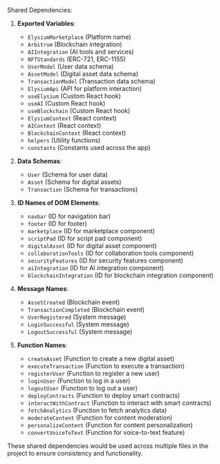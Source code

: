 Shared Dependencies:

1. **Exported Variables**:
   - `ElysiumMarketplace` (Platform name)
   - `Arbitrum` (Blockchain integration)
   - `AIIntegration` (AI tools and services)
   - `NFTStandards` (ERC-721, ERC-1155)
   - `UserModel` (User data schema)
   - `AssetModel` (Digital asset data schema)
   - `TransactionModel` (Transaction data schema)
   - `ElysiumApi` (API for platform interaction)
   - `useElysium` (Custom React hook)
   - `useAI` (Custom React hook)
   - `useBlockchain` (Custom React hook)
   - `ElysiumContext` (React context)
   - `AIContext` (React context)
   - `BlockchainContext` (React context)
   - `helpers` (Utility functions)
   - `constants` (Constants used across the app)

2. **Data Schemas**:
   - `User` (Schema for user data)
   - `Asset` (Schema for digital assets)
   - `Transaction` (Schema for transactions)

3. **ID Names of DOM Elements**:
   - `navbar` (ID for navigation bar)
   - `footer` (ID for footer)
   - `marketplace` (ID for marketplace component)
   - `scriptPad` (ID for script pad component)
   - `digitalAsset` (ID for digital asset component)
   - `collaborationTools` (ID for collaboration tools component)
   - `securityFeatures` (ID for security features component)
   - `aiIntegration` (ID for AI integration component)
   - `blockchainIntegration` (ID for blockchain integration component)

4. **Message Names**:
   - `AssetCreated` (Blockchain event)
   - `TransactionCompleted` (Blockchain event)
   - `UserRegistered` (System message)
   - `LoginSuccessful` (System message)
   - `LogoutSuccessful` (System message)

5. **Function Names**:
   - `createAsset` (Function to create a new digital asset)
   - `executeTransaction` (Function to execute a transaction)
   - `registerUser` (Function to register a new user)
   - `loginUser` (Function to log in a user)
   - `logoutUser` (Function to log out a user)
   - `deployContracts` (Function to deploy smart contracts)
   - `interactWithContract` (Function to interact with smart contracts)
   - `fetchAnalytics` (Function to fetch analytics data)
   - `moderateContent` (Function for content moderation)
   - `personalizeContent` (Function for content personalization)
   - `convertVoiceToText` (Function for voice-to-text feature)

These shared dependencies would be used across multiple files in the project to ensure consistency and functionality.